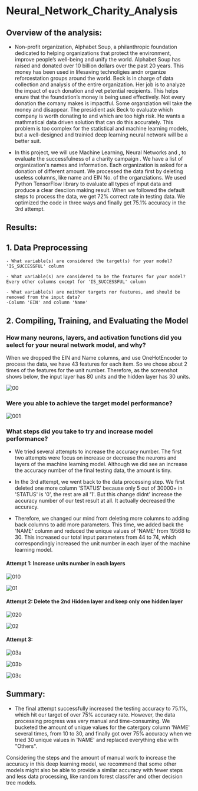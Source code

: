 # Neural_Network_Charity_Analysis

## Overview of the analysis: 
- Non-profit organization, Alphabet Soup, a philanthropic foundation dedicated to helping organizations that protect the environment, improve people’s well-being and unify the world. Alphabet Soup has raised and donated over 10 billion dollars over the past 20 years. This money has been used in lifesaving technoligies andn organize reforcestation groups around the world. Beck is in charge of data collection and analysis of the entire organization. Her job is to analyze the impact of each donation and vet petential recipients. This helps enure that the foundation’s money is being used effectively. Not every donation the comany makes is impactful. Some organziation will take the money and disappear. The presidient ask Beck to evaluate which company is worth donating to and which are too high risk. He wants a mathmatical data driven solution that can do this accurately. This problem is too complex for the statistical and machine learning models, but a well-designed and trainied deep learning neural network will be a better suit. 

- In this project, we will use Machine Learning, Neural Networks and , to evaluate the successfulness of a charity campaign . We have a list of organization's names and information. Each organization is asked for a donation of different amount. We processed the data first by deleting useless columns, like name and EIN No. of the organziations. We used Python TensorFlow library to evaluate all types of input data and produce a clear desciion making result. When we followed the default steps to process the data, we get 72% correct rate in testing data. We optimized the code in three ways and finally get 75.1% accuracy in the 3rd attempt.

## Results: 


## 1. Data Preprocessing
    - What variable(s) are considered the target(s) for your model?
    'IS_SUCCESSFUL' column

    - What variable(s) are considered to be the features for your model?
    Every other columns except for 'IS_SUCCESSFUL' column

    - What variable(s) are neither targets nor features, and should be removed from the input data?
    -Column 'EIN' and column 'Name'

## 2. Compiling, Training, and Evaluating the Model
### How many neurons, layers, and activation functions did you select for your neural network model, and why?
    
When we dropped the EIN and Name columns, and use OneHotEncoder to process the data, we have 43 features for each item. So we chose about 2 times of the features for the unit number. Therefore, as the screenshot shows below, the input layer has 80 units and the hidden layer has 30 units.

![00](Images/D2.png)


### Were you able to achieve the target model performance?
![001](Images/Deliverable_2.png)

### What steps did you take to try and increase model performance?
- We tried several attempts to increase the accuracy number. The first two attempts were focus on increase or decrease the neurons and layers of the machine learning model. Although we did see an increase the accuracy number of the final testing data, the amount is tiny.

- In the 3rd attempt, we went back to the data processing step. We first deleted one more column 'STATUS' because only 5 out of 30000+ in 'STATUS' is '0', the rest are all '1'. But this change didnt' increase the accuracy number of our test result at all. It actually decreased the accuracy. 

- Therefore, we changed our mind from deleting more columns to adding back columns to add more parameters. This time, we added back the 'NAME' column and reduced the unique values of 'NAME' from 19568 to 30. This increased our total input parameters from 44 to 74, which correspondingly increased the unit number in each layer of the machine learning model. 


#### Attempt 1: Increase units number in each layers

![010](Images/Attempt1_addmoreneurons.png)

![01](Images/Attempt1_result.png)


#### Attempt 2: Delete the 2nd Hidden layer and keep only one hidden layer

![020](Images/attempt_2.png)

![02](Images/attempt2_result.png)


#### Attempt 3:

![03a](Images/3rdAttempt-Name.png)

![03b](Images/3rdAttempt-ParaNo.png)

![03c](Images/3rdAttempt_result.png)


## Summary: 

- The final attempt successfully increased the testing accuracy to 75.1%, which hit our target of over 75% accuracy rate. However, the data processing progress was very manual and time-consuming. We bucketed the amount of unique values for the catergory column 'NAME' several times, from 10 to 30, and finally got over 75% accuracy when we tried 30 unique values in 'NAME' and replaced everything else with "Others".

Considering the steps and the amount of manual work to increase the accuracy in this deep learning model, we recommend that some other models might also be able to provide a similar accuracy with fewer steps and less data processing, like random forest classifer and other decision tree models.